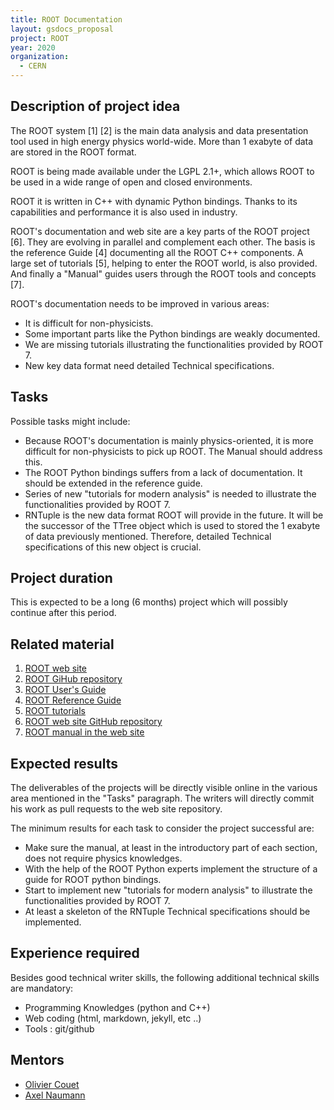```yaml
---
title: ROOT Documentation
layout: gsdocs_proposal
project: ROOT
year: 2020
organization:
  - CERN
---
```


## Description of project idea

The ROOT system [1] [2] is the main data analysis and data presentation tool used in high
energy physics world-wide. More than 1 exabyte of data are stored in the ROOT format.

ROOT is being made available under the LGPL 2.1+, which allows
ROOT to be used in a wide range of open and closed environments.

ROOT it is written in C++ with dynamic Python bindings. Thanks to its
capabilities and performance it is also used in industry.

ROOT's documentation and web site are a key parts of the ROOT project [6]. They are
evolving in parallel and complement each other. The basis is the reference Guide [4]
documenting all the ROOT C++ components. A large set of tutorials [5], helping to
enter the ROOT world, is also provided. And finally a "Manual"
guides users through the ROOT tools and concepts [7].

ROOT's documentation needs to be improved in various areas:
  - It is difficult for non-physicists.
  - Some important parts like the Python bindings are weakly documented.
  - We are missing tutorials illustrating the functionalities provided by ROOT 7.
  - New key data format need detailed Technical specifications.

## Tasks

 Possible tasks might include:

- Because ROOT's documentation is mainly physics-oriented, it is more
  difficult for non-physicists to pick up ROOT. The Manual should address this.
- The ROOT Python bindings suffers from a lack of documentation. It should be extended in
  the reference guide.
- Series of new "tutorials for modern analysis" is needed to illustrate the
  functionalities provided by ROOT 7.
- RNTuple is the new data format ROOT will provide in the future. It will be the successor
  of the TTree object which is used to stored the 1 exabyte of data previously mentioned.
  Therefore, detailed Technical specifications of this new object is crucial.

## Project duration

This is expected to be a long (6 months) project which will possibly continue
after this period.

## Related material

  1. [ROOT web site](https://root.cern)
  2. [ROOT GiHub repository](https://github.com/root-project/)
  3. [ROOT User's Guide](https://root.cern/guides/users-guide)
  4. [ROOT Reference Guide](https://root.cern/doc/master/)
  5. [ROOT tutorials](https://root.cern/doc/master/group__Tutorials.html)
  6. [ROOT web site GitHub repository](https://github.com/root-project/web)
  7. [ROOT manual in the web site](https://root-project.github.io/web/manual/)

## Expected results

The deliverables of the projects will be directly visible online in the various area
mentioned in the "Tasks" paragraph. The writers will directly commit his work as pull
requests to the web site repository.

The minimum results for each task to consider the project successful are:

- Make sure the manual, at least in the introductory part of each section, does not
  require physics knowledges.
- With the help of the ROOT Python experts implement the structure of a guide for ROOT python
  bindings.
- Start to implement new "tutorials for modern analysis" to illustrate the
  functionalities provided by ROOT 7.
- At least a skeleton of the RNTuple Technical specifications should be implemented.

## Experience required

Besides good technical writer skills, the following additional technical skills are mandatory:

  - Programming Knowledges (python and C++)
  - Web coding (html, markdown, jekyll, etc ..)
  - Tools : git/github

## Mentors

  * [Olivier Couet](mailto:olivier.couet@cern.ch)
  * [Axel Naumann](mailto:axel.naumann@cern.ch)
